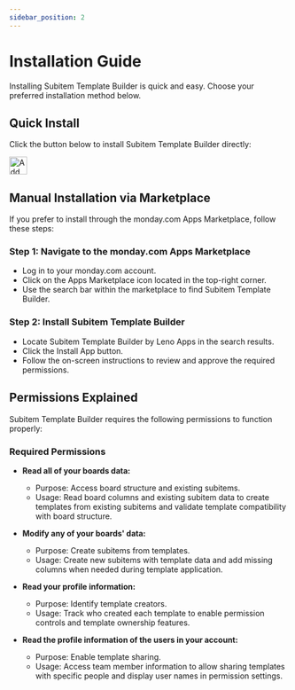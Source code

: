 ```yaml
---
sidebar_position: 2
---
```


# Installation Guide

Installing Subitem Template Builder is quick and easy. Choose your preferred installation method below.

## Quick Install

Click the button below to install Subitem Template Builder directly:

<a href="https://auth.monday.com/oauth2/authorize?client_id=34854162b78c25e82b95f9366d0d66cd&response_type=install">
      <img
        alt="Add to monday.com"
        height="32"
        src="https://dapulse-res.cloudinary.com/image/upload/f_auto,q_auto/remote_mondaycom_static/uploads/Tal/4b5d9548-0598-436e-a5b6-9bc5f29ee1d9_Group12441.png"
      />
    </a>

## Manual Installation via Marketplace

If you prefer to install through the monday.com Apps Marketplace, follow these steps:

### Step 1: Navigate to the monday.com Apps Marketplace

- Log in to your monday.com account.
- Click on the Apps Marketplace icon located in the top-right corner.
- Use the search bar within the marketplace to find Subitem Template Builder.

### Step 2: Install Subitem Template Builder

- Locate Subitem Template Builder by Leno Apps in the search results.
- Click the Install App button.
- Follow the on-screen instructions to review and approve the required permissions.

## Permissions Explained

Subitem Template Builder requires the following permissions to function properly:

### Required Permissions

- **Read all of your boards data:**

  - Purpose: Access board structure and existing subitems.
  - Usage: Read board columns and existing subitem data to create templates from existing subitems and validate template compatibility with board structure.

- **Modify any of your boards' data:**

  - Purpose: Create subitems from templates.
  - Usage: Create new subitems with template data and add missing columns when needed during template application.

- **Read your profile information:**

  - Purpose: Identify template creators.
  - Usage: Track who created each template to enable permission controls and template ownership features.

- **Read the profile information of the users in your account:**
  - Purpose: Enable template sharing.
  - Usage: Access team member information to allow sharing templates with specific people and display user names in permission settings.

